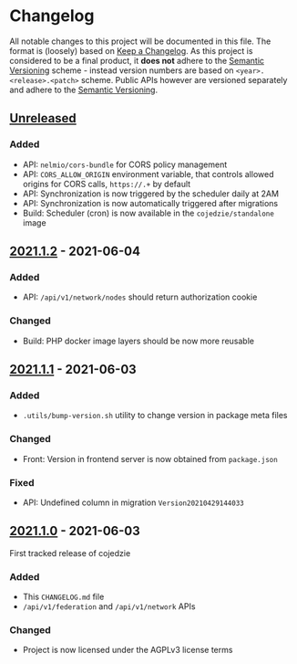 # Changelog
All notable changes to this project will be documented in this file. The format is (loosely) based on [Keep a 
Changelog]. As this project is considered to be a final product, it **does not** adhere to the [Semantic Versioning] 
scheme - instead version numbers are based on `<year>.<release>.<patch>` scheme. Public APIs however are versioned 
separately and adhere to the [Semantic Versioning].  

## [Unreleased]

### Added
 - API: `nelmio/cors-bundle` for CORS policy management
 - API: `CORS_ALLOW_ORIGIN` environment variable, that controls allowed origins for CORS calls, `https://.+` by default
 - API: Synchronization is now triggered by the scheduler daily at 2AM
 - API: Synchronization is now automatically triggered after migrations
 - Build: Scheduler (cron) is now available in the `cojedzie/standalone` image

## [2021.1.2] - 2021-06-04

### Added
- API: `/api/v1/network/nodes` should return authorization cookie

### Changed
- Build: PHP docker image layers should be now more reusable

## [2021.1.1] - 2021-06-03

### Added
 - `.utils/bump-version.sh` utility to change version in package meta files

### Changed
 - Front: Version in frontend server is now obtained from `package.json`

### Fixed 
 - API: Undefined column in migration `Version20210429144033`

## [2021.1.0] - 2021-06-03
First tracked release of cojedzie

### Added
 - This `CHANGELOG.md` file
 - `/api/v1/federation` and `/api/v1/network` APIs

### Changed 
 - Project is now licensed under the AGPLv3 license terms

[Unreleased]: https://github.com/cojedzie/cojedzie/compare/v2021.1.1...HEAD
[2021.1.2]: https://github.com/cojedzie/cojedzie/compare/v2021.1.1...v2021.1.2
[2021.1.1]: https://github.com/cojedzie/cojedzie/compare/v2021.1.0...v2021.1.1
[2021.1.0]: https://github.com/cojedzie/cojedzie/tree/v2021.1.0

[Keep a Changelog]: https://keepachangelog.com/en/1.0.0/
[Semantic Versioning]: https://semver.org/spec/v2.0.0.html 
